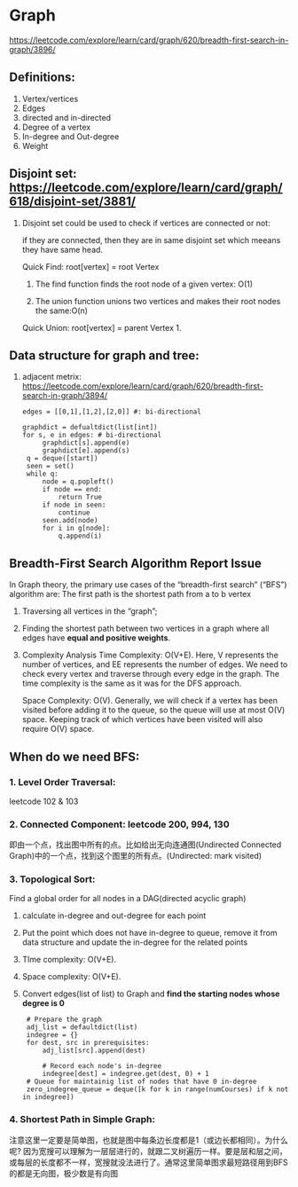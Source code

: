 # Graph 
https://leetcode.com/explore/learn/card/graph/620/breadth-first-search-in-graph/3896/
## Definitions:
1. Vertex/vertices
2. Edges
3. directed and in-directed 
4. Degree of a vertex
5. In-degree and Out-degree
6. Weight

## Disjoint set: https://leetcode.com/explore/learn/card/graph/618/disjoint-set/3881/
1. Disjoint set could be used to  check if vertices are connected or not:

    if they are connected, then they are in same disjoint set which meeans they have same head.
    
    Quick Find: root[vertex] = root Vertex
    1. The find function finds the root node of a given vertex: O(1)
    
    2. The union function unions two vertices and makes their root nodes the same:O(n)
    
    Quick Union: root[vertex] = parent Vertex
    1.
## Data structure for graph and tree:
1. adjacent metrix: https://leetcode.com/explore/learn/card/graph/620/breadth-first-search-in-graph/3894/
   
       edges = [[0,1],[1,2],[2,0]] #: bi-directional
       
       graphdict = defualtdict(list[int])
       for s, e in edges: # bi-directional
            graphdict[s].append(e)
            graphdict[e].append(s)
        q = deque([start])
        seen = set()
        while q:
            node = q.popleft()
            if node == end:
                return True
            if node in seen:
                continue
            seen.add(node)
            for i in g[node]:
                q.append(i)    
## Breadth-First Search Algorithm Report Issue
In Graph theory, the primary use cases of the “breadth-first search” (“BFS”) algorithm are:
The first path is the shortest path from a to b vertex
1. Traversing all vertices in the “graph”;   
2. Finding the shortest path between two vertices in a graph where all edges have **equal and positive weights**.
3. Complexity Analysis
    Time Complexity: O(V+E). Here, V represents the number of vertices, and EE represents the number of edges. We need to check every vertex and traverse through every edge in the graph. The time complexity is the same as it was for the DFS approach.
    
    Space Complexity: O(V). Generally, we will check if a vertex has been visited before adding it to the queue, so the queue will use at most O(V) space. Keeping track of which vertices have been visited will also require O(V) space.
    
## When do we need BFS:
### 1. Level Order Traversal:
leetcode 102 & 103

### 2. Connected Component: leetcode 200, 994, 130

即由一个点，找出图中所有的点。比如给出无向连通图(Undirected Connected Graph)中的一个点，找到这个图里的所有点。(Undirected: mark visited)

### 3. Topological Sort:

Find a global order for all nodes in a DAG(directed acyclic graph)
1. calculate in-degree and out-degree for each point
2. Put the point which does not have in-degree to queue, remove it from data structure and update the in-degree for the related points
3. TIme complexity: O(V+E).
4. Space complexity:  O(V+E).
5. Convert edges(list of list) to Graph and **find the starting nodes whose degree is 0**

        # Prepare the graph
        adj_list = defaultdict(list)
        indegree = {}
        for dest, src in prerequisites:
            adj_list[src].append(dest)

            # Record each node's in-degree
            indegree[dest] = indegree.get(dest, 0) + 1
        # Queue for maintainig list of nodes that have 0 in-degree
        zero_indegree_queue = deque([k for k in range(numCourses) if k not in indegree])
    
### 4. Shortest Path in Simple Graph:

注意这里一定要是简单图，也就是图中每条边长度都是1（或边长都相同）。为什么呢? 因为宽搜可以理解为一层层进行的，就跟二叉树遍历一样。要是层和层之间，或每层的长度都不一样，宽搜就没法进行了。通常这里简单图求最短路径用到BFS的都是无向图，极少数是有向图

